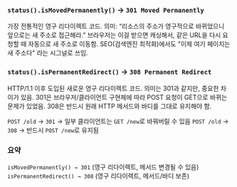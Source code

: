 <h3 id="statusismovedpermanently-→-301-moved-permanently"><code>status().isMovedPermanently()</code> → <code>301 Moved Permanently</code></h3>
<p>가장 전통적인 영구 리다이렉트 코드.
의미: “리소스의 주소가 영구적으로 바뀌었으니 앞으로는 새 주소로 접근해라.”
브라우저는 이걸 받으면 캐싱해서, 같은 URL을 다시 요청할 때 자동으로 새 주소로 이동함.
SEO(검색엔진 최적화)에서도 "이제 여기 페이지는 새 주소다" 라는 시그널로 쓰임.</p>
<h3 id="statusispermanentredirect-→-308-permanent-redirect"><code>status().isPermanentRedirect()</code> → <code>308 Permanent Redirect</code></h3>
<p>HTTP/1.1 이후 도입된 새로운 영구 리다이렉트 코드.
의미는 301과 같지만, 중요한 차이가 있음.
301은 브라우저/클라이언트 구현체에 따라 POST 요청이 GET으로 바뀌는 문제가 있었음.
308은 반드시 원래 HTTP 메서드와 바디를 그대로 유지해야 함.</p>
<p><code>POST /old</code> → <code>301</code> → 일부 클라이언트는 <code>GET /new</code>로 바꿔버릴 수 있음
<code>POST /old</code> → <code>308</code> → 반드시 <code>POST /new</code>로 유지됨 </p>
<h3 id="요약">요약</h3>
<p><code>isMovedPermanently() → 301</code> (영구 리다이렉트, 메서드 변경될 수 있음)
<code>isPermanentRedirect() → 308</code> (영구 리다이렉트, 메서드/바디 보존)</p>